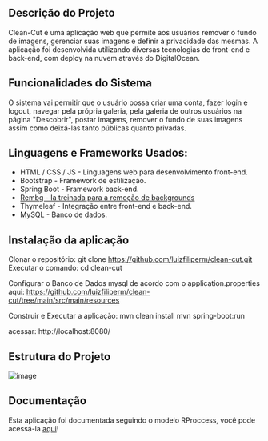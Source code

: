 ## Descrição do Projeto
Clean-Cut é uma aplicação web que permite aos usuários remover o fundo de imagens, gerenciar suas imagens e definir a privacidade das mesmas. A aplicação foi desenvolvida utilizando diversas tecnologias de front-end e back-end, com deploy na nuvem através do DigitalOcean.

## Funcionalidades do Sistema
O sistema vai permitir que o usuário possa criar uma conta, fazer login e logout, navegar pela própria galeria, pela galeria de outros usuários na página "Descobrir", postar imagens, remover o fundo de suas imagens assim como deixá-las tanto públicas quanto privadas.

## Linguagens e Frameworks Usados:
- HTML / CSS / JS - Linguagens web para desenvolvimento front-end.
- Bootstrap - Framework de estilização.
- Spring Boot - Framework back-end.
- [Rembg - Ia treinada para a remoção de backgrounds](https://github.com/danielgatis/rembg)
- Thymeleaf - Integração entre front-end e back-end.
- MySQL - Banco de dados.

## Instalação da aplicação
Clonar o repositório: git clone https://github.com/luizfiliperm/clean-cut.git
Executar o comando: cd clean-cut

Configurar o Banco de Dados mysql de acordo com o application.properties aqui:
https://github.com/luizfiliperm/clean-cut/tree/main/src/main/resources

Construir e Executar a aplicação:
mvn clean install
mvn spring-boot:run

acessar: http://localhost:8080/

## Estrutura do Projeto
![image](https://github.com/luizfiliperm/clean-cut/assets/87551407/6ea0a377-ade7-4402-9888-ac4666b52ee2)

## Documentação
Esta aplicação foi documentada seguindo o modelo RProccess, você pode acessá-la [aqui](https://github.com/luizfiliperm/clean-cut/tree/main/doc)!
